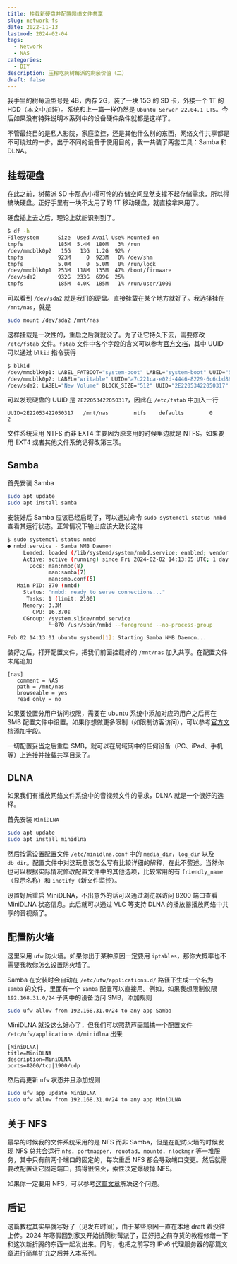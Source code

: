 ```yaml
---
title: 挂载新硬盘并配置网络文件共享
slug: network-fs
date: 2022-11-13
lastmod: 2024-02-04
tags:
  - Network
  - NAS
categories:
  - DIY
description: 压榨吃灰树莓派的剩余价值（二）
draft: false
---
```



我手里的树莓派型号是 4B，内存 2G，装了一块 15G 的 SD 卡，外接一个 1T 的 HDD（本文中加装）。系统和上一篇一样仍然是 `Ubuntu Server 22.04.1 LTS`。今后如果没有特殊说明本系列中的设备硬件条件就都是这样了。

不管最终目的是私人影院，家庭监控，还是其他什么别的东西，网络文件共享都是不可绕过的一步。出于不同的设备于使用目的，我一共装了两套工具：Samba 和 DLNA。

## 挂载硬盘

在此之前，树莓派 SD 卡那点小得可怜的存储空间显然支撑不起存储需求，所以得搞块硬盘。正好手里有一块不太用了的 1T 移动硬盘，就直接拿来用了。

硬盘插上去之后，理论上就能识别到了。

```sh
$ df -h
Filesystem      Size  Used Avail Use% Mounted on
tmpfs           185M  5.4M  180M   3% /run
/dev/mmcblk0p2   15G   13G  1.2G  92% /
tmpfs           923M     0  923M   0% /dev/shm
tmpfs           5.0M     0  5.0M   0% /run/lock
/dev/mmcblk0p1  253M  118M  135M  47% /boot/firmware
/dev/sda2       932G  233G  699G  25% 
tmpfs           185M  4.0K  185M   1% /run/user/1000
```

可以看到 `/dev/sda2` 就是我们的硬盘。直接挂载在某个地方就好了。我选择挂在 `/mnt/nas`，就是

```sh
sudo mount /dev/sda2 /mnt/nas
```

这样挂载是一次性的，重启之后就就没了。为了让它持久下去，需要修改 `/etc/fstab` 文件。`fstab` 文件中各个字段的含义可以参考[官方文档](https://help.ubuntu.com/community/Fstab)，其中 UUID 可以通过 `blkid` 指令获得

```sh {hl_lines=["4"]}
$ blkid
/dev/mmcblk0p1: LABEL_FATBOOT="system-boot" LABEL="system-boot" UUID="5D5B-8026" BLOCK_SIZE="512" TYPE="vfat" PARTUUID="354db354-01"
/dev/mmcblk0p2: LABEL="writable" UUID="a7c221ca-e02d-4446-8229-6c6cbd888234" BLOCK_SIZE="4096" TYPE="ext4" PARTUUID="354db354-02"
/dev/sda2: LABEL="New Volume" BLOCK_SIZE="512" UUID="2E22053422050317" TYPE="ntfs" PARTLABEL="Basic data partition" PARTUUID="fb69c1f6-82c4-4e2f-b6f6-a4286142accb"
```

可以发现硬盘的 UUID 是 `2E22053422050317`，因此在 `/etc/fstab` 中加入一行

```plain
UUID=2E22053422050317   /mnt/nas        ntfs    defaults        0       2
```

文件系统采用 NTFS 而非 EXT4 主要因为原来用的时候里边就是 NTFS。如果要用 EXT4 或者其他文件系统记得改第三项。

## Samba

首先安装 Samba

```sh
sudo apt update
sudo apt install samba
```

安装好后 Samba 应该已经启动了，可以通过命令 `sudo systemctl status nmbd` 查看其运行状态。正常情况下输出应该大致长这样

```sh
$ sudo systemctl status nmbd
● nmbd.service - Samba NMB Daemon
     Loaded: loaded (/lib/systemd/system/nmbd.service; enabled; vendor preset: enabled)
     Active: active (running) since Fri 2024-02-02 14:13:05 UTC; 1 day 23h ago
       Docs: man:nmbd(8)
             man:samba(7)
             man:smb.conf(5)
   Main PID: 870 (nmbd)
     Status: "nmbd: ready to serve connections..."
      Tasks: 1 (limit: 2100)
     Memory: 3.3M
        CPU: 16.370s
     CGroup: /system.slice/nmbd.service
             └─870 /usr/sbin/nmbd --foreground --no-process-group

Feb 02 14:13:01 ubuntu systemd[1]: Starting Samba NMB Daemon...
```

装好之后，打开配置文件，把我们前面挂载好的 `/mnt/nas` 加入共享。在配置文件末尾追加

```plain
[nas]
   comment = NAS
   path = /mnt/nas
   browseable = yes
   read only = no
```

如果要设置分用户访问权限，需要在 ubuntu 系统中添加对应的用户之后再在 SMB 配置文件中设置。如果你想做更多限制（如限制访客访问），可以参考[官方文档](https://www.samba.org/samba/docs/current/man-html/smb.conf.5.html)添加字段。

一切配置妥当之后重启 SMB，就可以在局域网中的任何设备（PC、iPad、手机等）上连接并挂载共享目录了。

## DLNA

如果我们有播放网络文件系统中的音视频文件的需求，DLNA 就是一个很好的选择。

首先安装 `MiniDLNA`

```sh
sudo apt update
sudo apt install minidlna
```

然后按需设置配置文件 `/etc/minidlna.conf` 中的 `media_dir`，`log_dir` 以及 `db_dir`。配置文件中对这玩意该怎么写有比较详细的解释，在此不赘述。当然你也可以根据实际情况修改配置文件中的其他选项，比较常用的有 `friendly_name`（显示名称）和 `inotify`（新文件监控）。

设置好后重启 MiniDLNA，不出意外的话可以通过浏览器访问 8200 端口查看 MiniDLNA 状态信息。此后就可以通过 VLC 等支持 DLNA 的播放器播放网络中共享的音视频了。

## 配置防火墙

这里采用 `ufw` 防火墙。如果你出于某种原因一定要用 `iptables`，那你大概率也不需要我教你怎么设置防火墙了。

Samba 在安装时会自动在 `/etc/ufw/applications.d/` 路径下生成一个名为 `samba` 的文件，里面有一个 `Samba` 配置可以直接用。例如，如果我想限制仅限 `192.168.31.0/24` 子网中的设备访问 SMB，添加规则

```sh
sudo ufw allow from 192.168.31.0/24 to any app Samba
```

MiniDLNA 就没这么好心了，但我们可以照葫芦画瓢搞一个配置文件 `/etc/ufw/applications.d/minidlna` 出来

```plain
[MiniDLNA]
title=MiniDLNA
description=MiniDLNA
ports=8200/tcp|1900/udp
```

然后再更新 `ufw` 状态并且添加规则

```sh
sudo ufw app update MiniDLNA
sudo ufw allow from 192.168.31.0/24 to any app MiniDLNA
```

## 关于 NFS

最早的时候我的文件系统采用的是 NFS 而非 Samba，但是在配防火墙的时候发现 NFS 总共会运行 `nfs`，`portmapper`，`rquotad`，`mountd`，`nlockmgr` 等一堆服务，其中只有前两个端口的固定的，每次重启 NFS 都会导致端口变更。然后就需要改配置让它固定端口，搞得很恼火，索性决定爆破掉 NFS。

如果你一定要用 NFS，可以参考[这篇文章](https://chenyongjun.vip/articles/73)解决这个问题。

## 后记

这篇教程其实早就写好了（见发布时间），由于某些原因一直在本地 draft 着没往上传。2024 年寒假回到家又开始折腾树莓派了，正好把之前存货的教程修缮一下和这次新折腾的东西一起发出来。同时，也把之前写的 IPv6 代理服务器的那篇文章进行简单扩充之后并入本系列。
